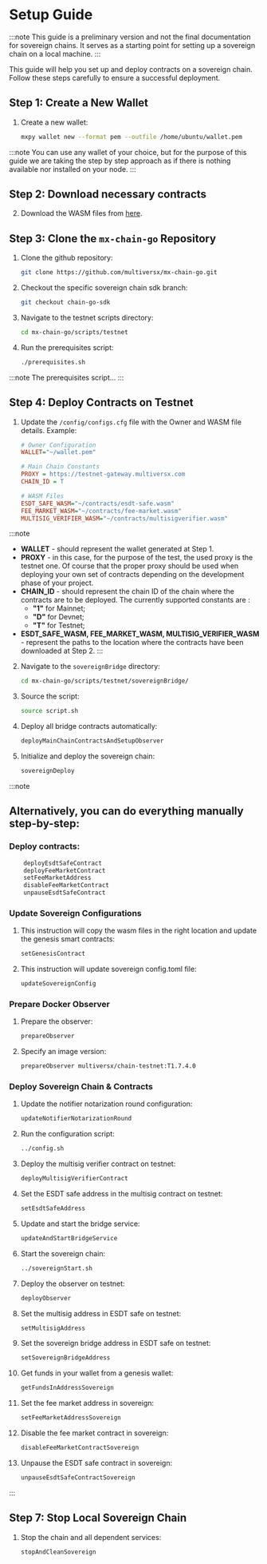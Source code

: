 # Setup Guide

:::note
 This guide is a preliminary version and not the final documentation for sovereign chains. It serves as a starting point for setting up a sovereign chain on a local machine.
:::

This guide will help you set up and deploy contracts on a sovereign chain. Follow these steps carefully to ensure a successful deployment.

## Step 1: Create a New Wallet

1. Create a new wallet:
    ```bash
    mxpy wallet new --format pem --outfile /home/ubuntu/wallet.pem
    ```

:::note
You can use any wallet of your choice, but for the purpose of this guide we are taking the step by step approach as if there is nothing available nor installed on your node.
:::

## Step 2: Download necessary contracts

2. Download the WASM files from [here](https://github.com/multiversx/mx-sovereign-sc/releases).

## Step 3: Clone the ```mx-chain-go``` Repository

1. Clone the github repository:
    ```bash
    git clone https://github.com/multiversx/mx-chain-go.git
    ```

2. Checkout the specific sovereign chain sdk branch:
    ```bash
    git checkout chain-go-sdk
    ```

3. Navigate to the testnet scripts directory:
    ```bash
    cd mx-chain-go/scripts/testnet
    ```

4. Run the prerequisites script:
    ```bash
    ./prerequisites.sh
    ```

:::note
The prerequisites script...
:::

## Step 4: Deploy Contracts on Testnet

1. Update the `/config/configs.cfg` file with the Owner and WASM file details. Example:
    ```ini
    # Owner Configuration
    WALLET="~/wallet.pem" 

    # Main Chain Constants
    PROXY = https://testnet-gateway.multiversx.com
    CHAIN_ID = T

    # WASM Files
    ESDT_SAFE_WASM="~/contracts/esdt-safe.wasm"
    FEE_MARKET_WASM="~/contracts/fee-market.wasm"
    MULTISIG_VERIFIER_WASM="~/contracts/multisigverifier.wasm"
    ```

:::note

- **WALLET** - should represent the wallet generated at Step 1.
- **PROXY** - in this case, for the purpose of the test, the used proxy is the testnet one. Of course that the proper proxy should be used when deploying your own set of contracts depending on the development phase of your project.
- **CHAIN_ID** - should represent the chain ID of the chain where the contracts are to be deployed. The currently supported constants are :
    - **"1"** for Mainnet;
    - **"D"** for Devnet;
    - **"T"** for Testnet;
- **ESDT_SAFE_WASM, FEE_MARKET_WASM, MULTISIG_VERIFIER_WASM** - represent the paths to the location where the contracts have been downloaded at Step 2.
:::


2. Navigate to the `sovereignBridge` directory:
    ```bash
    cd mx-chain-go/scripts/testnet/sovereignBridge/
    ```

3. Source the script:
    ```bash
    source script.sh
    ```

4. Deploy all bridge contracts automatically:
    ```bash
    deployMainChainContractsAndSetupObserver
    ```

5. Initialize and deploy the sovereign chain:
    ```bash
    sovereignDeploy
    ```

:::note
## Alternatively, you can do everything manually step-by-step:
### Deploy contracts:
```bash
    deployEsdtSafeContract 
    deployFeeMarketContract
    setFeeMarketAddress
    disableFeeMarketContract
    unpauseEsdtSafeContract
```

### Update Sovereign Configurations

1. This instruction will copy the wasm files in the right location and update the genesis smart contracts:

    ```bash
    setGenesisContract
    ```

2. This instruction will update sovereign config.toml file:
    ```bash
    updateSovereignConfig
    ```

### Prepare Docker Observer

1. Prepare the observer:
    ```bash
    prepareObserver
    ```

2. Specify an image version:
    ```bash
    prepareObserver multiversx/chain-testnet:T1.7.4.0
    ```
### Deploy Sovereign Chain & Contracts

1. Update the notifier notarization round configuration:
    ```bash
    updateNotifierNotarizationRound
    ```

2. Run the configuration script:
    ```bash
    ../config.sh
    ```

3. Deploy the multisig verifier contract on testnet:
    ```bash
    deployMultisigVerifierContract
    ```

4. Set the ESDT safe address in the multisig contract on testnet:
    ```bash
    setEsdtSafeAddress
    ```

5. Update and start the bridge service:
    ```bash
    updateAndStartBridgeService
    ```

6. Start the sovereign chain:
    ```bash
    ../sovereignStart.sh
    ```

7. Deploy the observer on testnet:
    ```bash
    deployObserver
    ```

8. Set the multisig address in ESDT safe on testnet:
    ```bash
    setMultisigAddress
    ```

9. Set the sovereign bridge address in ESDT safe on testnet:
    ```bash
    setSovereignBridgeAddress
    ```

10. Get funds in your wallet from a genesis wallet:
    ```bash
    getFundsInAddressSovereign
    ```

11. Set the fee market address in sovereign:
    ```bash
    setFeeMarketAddressSovereign
    ```

12. Disable the fee market contract in sovereign:
    ```bash
    disableFeeMarketContractSovereign
    ```

13. Unpause the ESDT safe contract in sovereign:
    ```bash
    unpauseEsdtSafeContractSovereign
    ```


:::

## Step 7: Stop Local Sovereign Chain

1. Stop the chain and all dependent services:
    ```bash
    stopAndCleanSovereign
    ```
